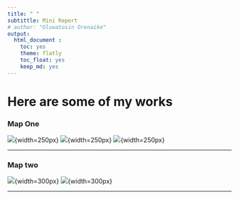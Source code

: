 ```yaml
---
title: " "
subtittle: Mini Report
# author: "Oluwatosin Orenaike"
output: 
  html_document :
    toc: yes
    theme: flatly
    toc_float: yes
    keep_md: yes
---
```





# Here are some of my works

### Map One
![](TextbookCover.png){width=250px} ![](TextbookCover.png){width=250px} ![](TextbookCover.png){width=250px}

<hr>

### Map two
![](TextbookCover.png){width=300px} ![](TextbookCover.png){width=300px}

<hr>
